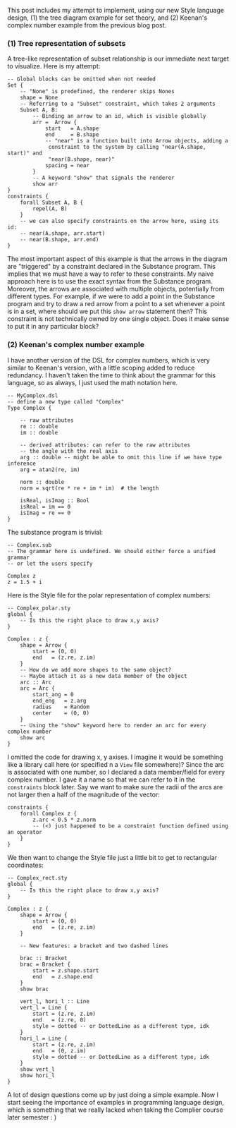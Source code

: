 This post includes my attempt to implement, using our new Style language design, (1) the tree diagram example for set theory, and (2) Keenan's complex number example from the previous blog post.

### (1) Tree representation of subsets
A tree-like representation of subset relationship is our immediate next target to visualize. Here is my attempt:

```
-- Global blocks can be omitted when not needed
Set {
    -- "None" is predefined, the renderer skips Nones
    shape = None
    -- Referring to a "Subset" constraint, which takes 2 arguments
    Subset A, B:
        -- Binding an arrow to an id, which is visible globally
        arr =  Arrow {
            start   = A.shape
            end     = B.shape
            -- "near" is a function built into Arrow objects, adding a
             constraint to the system by calling "near(A.shape, start)" and
             "near(B.shape, near)"
            spacing = near
        }
        -- A keyword "show" that signals the renderer
        show arr
}
constraints {
    forall Subset A, B {
        repel(A, B)
    }
    -- we can also specify constraints on the arrow here, using its id:
    -- near(A.shape, arr.start)
    -- near(B.shape, arr.end)
}
```

The most important aspect of this example is that the arrows in the diagram are "triggered" by a constraint declared in the Substance program. This implies that we must have a way to refer to these constraints. My naive approach here is to use the exact syntax from the Substance program. Moreover, the arrows are associated with multiple objects, potentially from different types. For example, if we were to add a point in the Substance program and try to draw a red arrow from a point to a set whenever a point is in a set, where should we put this `show arrow` statement then? This constraint is not technically owned by one single object. Does it make sense to put it in any particular block?

### (2) Keenan's complex number example

I have another version of the DSL for complex numbers, which is very similar to Keenan's version, with a little scoping added to reduce redundancy. I haven't taken the time to think about the grammar for this language, so as always, I just used the math notation here.

```
-- MyComplex.dsl
-- define a new type called "Complex"
Type Complex {

    -- raw attributes
    re :: double
    im :: double

    -- derived attributes: can refer to the raw attributes
    -- the angle with the real axis
    arg :: double -- might be able to omit this line if we have type inference
    arg = atan2(re, im)

    norm :: double
    norm = sqrt(re * re + im * im)  # the length

    isReal, isImag :: Bool
    isReal = im == 0
    isImag = re == 0
}
```

The substance program is trivial:

```
-- Complex.sub
-- The grammar here is undefined. We should either force a unified grammar
-- or let the users specify

Complex z
z = 1.5 + i
```

Here is the Style file for the polar representation of complex numbers:

```
-- Complex_polar.sty
global {
    -- Is this the right place to draw x,y axis?
}

Complex : z {
    shape = Arrow {
        start = (0, 0)
        end   = (z.re, z.im)
    }
    -- How do we add more shapes to the same object?
    -- Maybe attach it as a new data member of the object
    arc :: Arc
    arc = Arc {
        start_ang = 0
        end_eng   = z.arg
        radius    = Random
        center    = (0, 0)
    }
    -- Using the "show" keyword here to render an arc for every complex number
    show arc
}
```

I omitted the code for drawing x, y axises. I imagine it would be something like a library call here (or specified n a `View` file somewhere)?
Since the arc is associated with one number, so I declared a data member/field for every complex number. I gave it a name so that we can refer to it in the `constraints` block later. Say we want to make sure the radii of the arcs are not larger then a half of the magnitude of the vector:

```
constraints {
    forall Complex z {
        z.arc < 0.5 * z.norm
        -- (<) just happened to be a constraint function defined using an operator
    }
}
```

We then want to change the Style file just a little bit to get to rectangular coordinates:

```
-- Complex_rect.sty
global {
    -- Is this the right place to draw x,y axis?
}

Complex : z {
    shape = Arrow {
        start = (0, 0)
        end   = (z.re, z.im)
    }
    
    -- New features: a bracket and two dashed lines

    brac :: Bracket
    brac = Bracket {
        start = z.shape.start
        end   = z.shape.end
    }
    show brac

    vert_l, hori_l :: Line
    vert_l = Line {
        start = (z.re, z.im)
        end   = (z.re, 0)
        style = dotted -- or DottedLine as a different type, idk
    }
    hori_l = Line {
        start = (z.re, z.im)
        end   = (0, z.im)
        style = dotted -- or DottedLine as a different type, idk
    }
    show vert_l
    show hori_l
}
```

A lot of design questions come up by just doing a simple example. Now I start seeing the importance of examples in programming language design, which is something that we really lacked when taking the Complier course later semester : )
